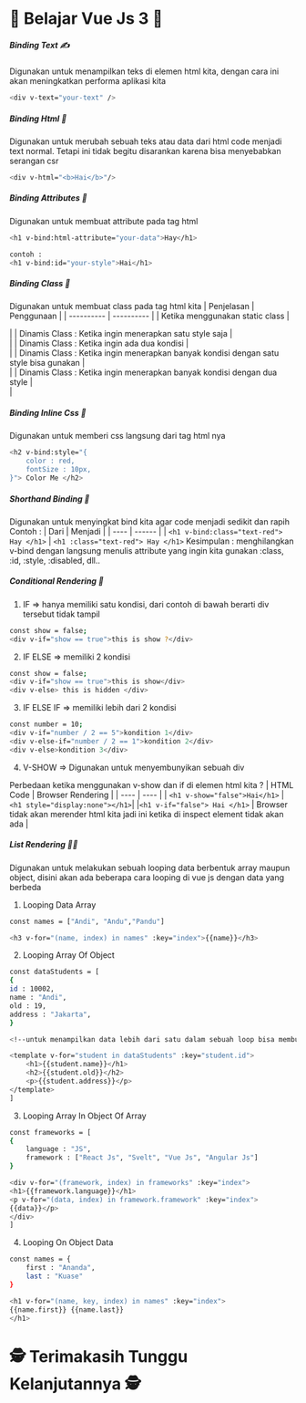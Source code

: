 # 🤖 Belajar Vue Js 3 🤖

##### Binding Text ✍️

Digunakan untuk menampilkan teks di elemen html kita, dengan cara ini akan meningkatkan performa aplikasi kita

```sh
<div v-text="your-text" />
```

##### Binding Html 🧶

Digunakan untuk merubah sebuah teks atau data dari html code menjadi text normal. Tetapi ini tidak begitu disarankan karena bisa menyebabkan serangan csr

```sh
<div v-html="<b>Hai</b>"/>
```

##### Binding Attributes 🧣

Digunakan untuk membuat attribute pada tag html

```sh
<h1 v-bind:html-attribute="your-data">Hay</h1>

contoh :
<h1 v-bind:id="your-style">Hai</h1>
```

##### Binding Class 👀

Digunakan untuk membuat class pada tag html kita
| Penjelasan | Penggunaan |
| ---------- | ---------- |
| Ketika menggunakan static class | <div class="your-css"></div> |
| Dinamis Class : Ketika ingin menerapkan satu style saja | <div  v-bind:class="isOpen && 'open'"></div> |
| Dinamis Class : Ketika ingin ada dua kondisi | <div v-bind:class="isOpen ? 'open' : 'close'"></div> |
| Dinamis Class : Ketika ingin menerapkan banyak kondisi dengan satu style bisa gunakan | <div v-bind:class="{'open' : isOpen,'finish' : isFinish,}"></div> |
| Dinamis Class : Ketika ingin menerapkan banyak kondisi dengan dua style | <div v-bind:class="[isOpen && 'open', isPromo ? 'promo' : 'no-promo']"></div> |

##### Binding Inline Css 🤡

Digunakan untuk memberi css langsung dari tag html nya

```sh
<h2 v-bind:style="{
    color : red,
    fontSize : 10px,
}"> Color Me </h2>
```

##### Shorthand Binding 🤗

Digunakan untuk menyingkat bind kita agar code menjadi sedikit dan rapih
Contoh :
| Dari | Menjadi |
| ---- | ------ |
| `<h1 v-bind:class="text-red"> Hay </h1>` | `<h1 :class="text-red"> Hay </h1>`
Kesimpulan : menghilangkan v-bind dengan langsung menulis attribute yang ingin kita gunakan :class, :id, :style, :disabled, dll..

##### Conditional Rendering 🤝

1. IF => hanya memiliki satu kondisi, dari contoh di bawah berarti div tersebut tidak tampil

```sh
const show = false;
<div v-if="show == true">this is show ?</div>
```

2. IF ELSE => memiliki 2 kondisi

```sh
const show = false;
<div v-if="show == true">this is show</div>
<div v-else> this is hidden </div>
```

3. IF ELSE IF => memiliki lebih dari 2 kondisi

```sh
const number = 10;
<div v-if="number / 2 == 5">kondition 1</div>
<div v-else-if="number / 2 == 1">kondition 2</div>
<div v-else>kondition 3</div>
```

4. V-SHOW => Digunakan untuk menyembunyikan sebuah div

Perbedaan ketika menggunakan v-show dan if di elemen html kita ?
| HTML Code | Browser Rendering |
| ---- | ---- |
| `<h1 v-show="false">Hai</h1>` | `<h1 style="display:none"></h1>`|
|`<h1 v-if="false"> Hai </h1>` | Browser tidak akan merender html kita jadi ini ketika di inspect element tidak akan ada |

##### List Rendering 👩‍🎤

Digunakan untuk melakukan sebuah looping data berbentuk array maupun object, disini akan ada beberapa cara looping di vue js dengan data yang berbeda

1. Looping Data Array

```sh
const names = ["Andi", "Andu","Pandu"]

<h3 v-for="(name, index) in names" :key="index">{{name}}</h3>
```

2. Looping Array Of Object

```sh
const dataStudents = [
{
id : 10002,
name : "Andi",
old : 19,
address : "Jakarta",
}

<!--untuk menampilkan data lebih dari satu dalam sebuah loop bisa membungkusnya menggunakan tag template atau tag div-->

<template v-for="student in dataStudents" :key="student.id">
    <h1>{{student.name}}</h1>
    <h2>{{student.old}}</h2>
    <p>{{student.address}}</p>
</template>
]
```

3. Looping Array In Object Of Array

```sh
const frameworks = [
{
    language : "JS",
    framework : ["React Js", "Svelt", "Vue Js", "Angular Js"]
}

<div v-for="(framework, index) in frameworks" :key="index">
<h1>{{framework.language}}</h1>
<p v-for="(data, index) in framework.framework" :key="index">
{{data}}</p>
</div>
]
```

4. Looping On Object Data

```sh
const names = {
    first : "Ananda",
    last : "Kuase"
}

<h1 v-for="(name, key, index) in names" :key="index">
{{name.first}} {{name.last}}
</h1>
```

# 🕵️ Terimakasih Tunggu Kelanjutannya 🕵️
